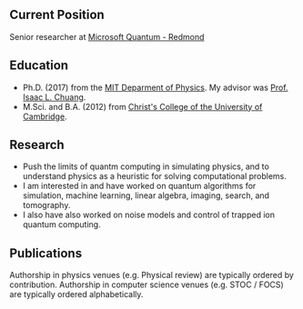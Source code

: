 ## Current Position

Senior researcher at [Microsoft Quantum - Redmond](https://www.microsoft.com/en-us/research/group/microsoft-quantum-redmond-quarc/)

## Education

- Ph.D. (2017) from the [MIT Deparment of Physics](https://web.mit.edu/physics/). My advisor was [Prof. Isaac L. Chuang](http://feynman.mit.edu/ike/homepage/index.html).
- M.Sci. and B.A. (2012) from [Christ's College of the University of Cambridge](https://www.christs.cam.ac.uk/).

## Research

- Push the limits of quantm computing in simulating physics, and to understand physics as a heuristic for solving computational problems. 
- I am interested in and have worked on quantum algorithms for simulation, machine learning, linear algebra, imaging, search, and tomography.
- I also have also worked on noise models and control of trapped ion quantum computing.

## Publications
Authorship in physics venues (e.g. Physical review) are typically ordered by contribution. Authorship in computer science venues (e.g. STOC / FOCS) are typically ordered alphabetically.

